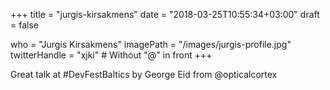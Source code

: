 +++
title = "jurgis-kirsakmens"
date = "2018-03-25T10:55:34+03:00"
draft = false

who = "Jurgis Kirsakmens"
imagePath = "/images/jurgis-profile.jpg"
twitterHandle = "xjki" # Without "@" in front
+++

Great talk at #DevFestBaltics by George Eid from @opticalcortex
